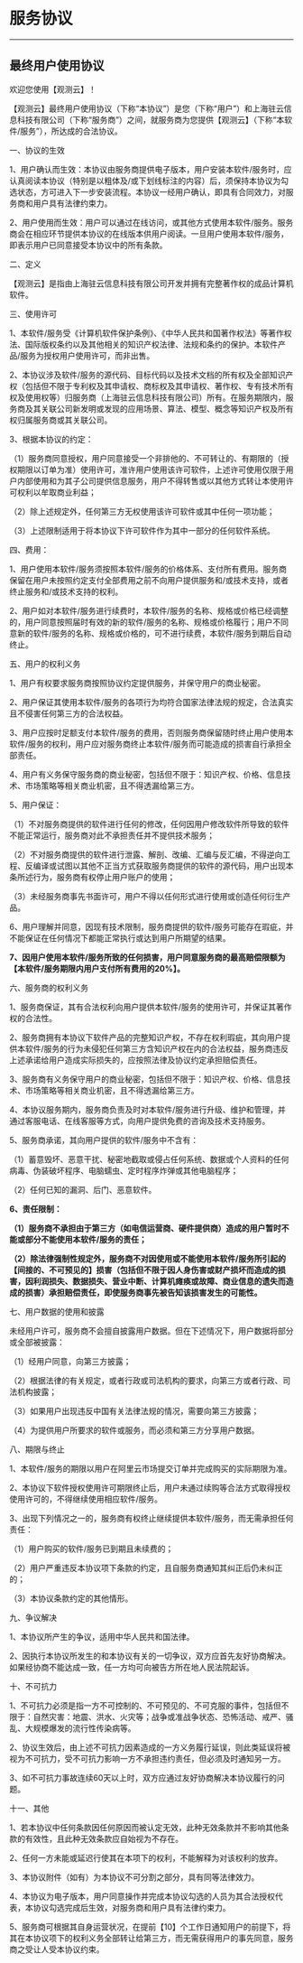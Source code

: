 # 服务协议
---

## 最终用户使用协议

欢迎您使用【观测云】！

【观测云】最终用户使用协议（下称“本协议”）是您（下称“用户”）和上海驻云信息科技有限公司（下称“服务商”）之间，就服务商为您提供【观测云】（下称“本软件/服务”），所达成的合法协议。

一、协议的生效

1、用户确认而生效：本协议由服务商提供电子版本，用户安装本软件/服务时，应认真阅读本协议（特别是以粗体及/或下划线标注的内容）后，须保持本协议为勾选状态，方可进入下一步安装流程。本协议一经用户确认，即具有合同效力，对服务商和用户具有法律约束力。

2、用户使用而生效：用户可以通过在线访问，或其他方式使用本软件/服务。服务商会在相应环节提供本协议的在线版本供用户阅读。一旦用户使用本软件/服务，即表示用户已同意接受本协议中的所有条款。

二、定义

【观测云】是指由上海驻云信息科技有限公司开发并拥有完整著作权的成品计算机软件。

三、使用许可

1、本软件/服务受《计算机软件保护条例》、《中华人民共和国著作权法》等著作权法、国际版权条约以及其他相关的知识产权法律、法规和条约的保护。本软件产品/服务为授权用户使用许可，而非出售。

2、本协议涉及软件/服务的源代码、目标代码以及技术文档的所有权及全部知识产权（包括但不限于专利权及其申请权、商标权及其申请权、著作权、专有技术所有权及使用权等）归服务商（上海驻云信息科技有限公司）所有。在服务期限内，服务商及其关联公司新发明或发现的应用场景、算法、模型、概念等知识产权及所有权归属服务商或其关联公司。

3、根据本协议的约定：

（1）服务商同意授权，用户同意接受一个非排他的、不可转让的、有期限的（授权期限以订单为准）使用许可，准许用户使用该许可软件，上述许可使用仅限于用户内部使用和为其子公司提供信息服务，用户不得转售或以其他方式转让本使用许可权利以牟取商业利益；

（2）除上述规定外，任何第三方无权使用该许可软件或其中任何一项功能；

（3）上述限制适用于将本协议下许可软件作为其中一部分的任何软件系统。

四、费用：

1、用户使用本软件/服务须按照本软件/服务的价格体系、支付所有费用。服务商保留在用户未按照约定支付全部费用之前不向用户提供服务和/或技术支持，或者终止服务和/或技术支持的权利。

2、用户如对本软件/服务进行续费时，本软件/服务的名称、规格或价格已经调整的，用户同意按照届时有效的新的软件/服务的名称、规格或价格履行；用户不同意新的软件/服务的名称、规格或价格的，可不进行续费，本软件/服务到期后自动终止。

五、用户的权利义务

1、用户有权要求服务商按照协议约定提供服务，并保守用户的商业秘密。

2、用户保证其使用本软件/服务的各项行为均符合国家法律法规的规定，合法真实且不侵害任何第三方的合法权益。

3、用户应按时足额支付本软件/服务的费用，否则服务商保留随时终止用户使用本软件/服务的权利，用户应对服务商终止本软件/服务而可能造成的损害自行承担全部责任。

4、用户有义务保守服务商的商业秘密，包括但不限于：知识产权、价格、信息技术、市场策略等相关商业机密，且不得透漏给第三方。

5、用户保证：

（1）不对服务商提供的软件进行任何的修改，任何因用户修改软件所导致的软件不能正常运行，服务商对此不承担责任并不提供技术服务；

（2）不对服务商提供的软件进行泄露、解剖、改编、汇编与反汇编，不得逆向工程、反编译或试图以其他不正当方式获取服务商提供的软件的源代码，用户出现本条所述行为，服务商有权停止用户账户的使用；

（3）未经服务商事先书面许可，用户不得以任何形式进行使用或创造任何衍生产品。

6、用户理解并同意，因现有技术限制，服务商提供的软件/服务可能存在瑕疵，并不能保证在任何情况下都能正常执行或达到用户所期望的结果。

**7、因用户使用本软件/服务所致的任何损害，用户同意服务商的最高赔偿限额为【本软件/服务期限内用户支付所有费用的20%】。**

六、服务商的权利义务

1、服务商保证，其有合法权利向用户提供本软件/服务的使用许可，并保证其著作权的合法性。

2、服务商拥有本协议下软件产品的完整知识产权，不存在权利瑕疵，其向用户提供本软件/服务的行为未侵犯任何第三方含知识产权在内的合法权益，服务商违反上述承诺给用户造成实际损失的，应按照法律及协议约定承担赔偿责任。

3、服务商有义务保守用户的商业秘密，包括但不限于：知识产权、价格、信息技术、市场策略等相关商业机密，且不得透漏给第三方。

4、本协议服务期内，服务商负责及时对本软件/服务进行升级、维护和管理，并通过客服电话、在线客服等方式，向用户提供免费的咨询及技术支持服务。

5、服务商承诺，其向用户提供的软件/服务中不含有：

（1）蓄意毁坏、恶意干扰、秘密地截取或侵占任何系统、数据或个人资料的任何病毒、伪装破坏程序、电脑蠕虫、定时程序炸弹或其他电脑程序；

（2）任何已知的漏洞、后门、恶意软件。

**6、责任限制：**

**（1）服务商不承担由于第三方（如电信运营商、硬件提供商）造成的用户暂时不能或部分不能使用本软件/服务的责任；**

**（2）除法律强制性规定外，服务商不对因使用或不能使用本软件/服务所引起的【间接的、不可预见的】损害（包括但不限于因人身伤害或财产损坏而造成的损害，因利润损失、数据损失、营业中断、计算机瘫痪或故障、商业信息的遗失而造成的损害）承担赔偿责任，即使服务商事先被告知该损害发生的可能性。**

七、用户数据的使用和披露

未经用户许可，服务商不会擅自披露用户数据。但在下述情况下，用户数据将部分或全部被披露：

（1）经用户同意，向第三方披露；

（2）根据法律的有关规定，或者行政或司法机构的要求，向第三方或者行政、司法机构披露；

（3）如果用户出现违反中国有关法律法规的情况，需要向第三方披露；

（4）为提供用户所要求的软件或服务，而必须和第三方分享用户数据。

八、期限与终止

1、本软件/服务的期限以用户在阿里云市场提交订单并完成购买的实际期限为准。

2、本协议下软件授权使用许可期限终止后，用户未通过续购等合法方式取得授权使用许可的，不得继续使用相应软件/服务。

3、出现下列情况之一的，服务商有权终止继续提供本软件/服务，而无需承担任何责任：

（1）用户购买的软件/服务已到期且未续费的；

（2）用户严重违反本协议项下条款的约定，且自服务商通知其纠正后仍未纠正的；

（3）本协议条款约定的其他情形。

九、争议解决

1、本协议所产生的争议，适用中华人民共和国法律。

2、因执行本协议所发生的和本协议有关的一切争议，双方应首先友好协商解决。如果经协商不能达成一致，任一方均可向被告方所在地人民法院起诉。

十、不可抗力

1、不可抗力必须是指一方不可控制的、不可预见的、不可克服的事件，包括但不限于：自然灾害：地震、洪水、火灾等；战争或准战争状态、恐怖活动、戒严、骚乱、大规模爆发的流行性传染病等。

2、协议生效后，由上述不可抗力因素造成的一方义务履行延误，则此类延误将被视为不可抗力，受不可抗力影响一方不承担违约责任，但必须及时通知另一方。

3、如不可抗力事故连续60天以上时，双方应通过友好协商解决本协议履行的问题。

十一、其他

1、若本协议中任何条款因任何原因而被认定无效，此种无效条款并不影响其他条款的有效性，且此种无效条款应自始视为不存在。

2、任何一方未能或延迟行使其在本项下的权利，不能解释为对该权利的放弃。

3、本协议附件（如有）为本协议不可分割之部分，具有同等法律效力。

4、本协议为电子版本，用户同意操作并完成本协议勾选的人员为其合法授权代表，本协议勾选完成后生效，对服务商和用户具有法律约束力。

5、服务商可根据其自身运营状况，在提前【10】个工作日通知用户的前提下，将其在本协议项下的权利义务全部转让给第三方，而无需获得用户的事先同意，服务商之受让人受本协议约束。

